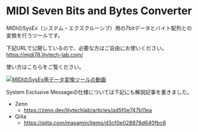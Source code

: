 # MIDI Seven Bits and Bytes Converter
MIDIのSysEx（システム・エクスクルーシブ）用の7bitデータとバイト配列との変換を行うツールです。

下記URLで公開しているので、必要な方はご自由にお使いください。  
https://midi78.lilytech-lab.com/

使い方はこちらをご覧ください。

[![MIDIのSysEx用データ変換ツールの動画](https://github.com/user-attachments/assets/614c4e12-a6c5-4f5c-a3e9-f92e17eed9d3)](https://www.youtube.com/watch?v=EpmxKj_oh4s)

System Exclusive Messageの仕様については下記にも解説記事を書きました。  

- Zenn
  - https://zenn.dev/lilytechlab/articles/ad5f0e747b11ea
- Qiita
  - https://qiita.com/masamin/items/d3cf0e028878d640fbc6
